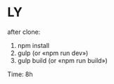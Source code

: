 # LY

after clone:

1. npm install
2. gulp (or «npm run dev»)
3. gulp build (or «npm run build»)

Time: 8h